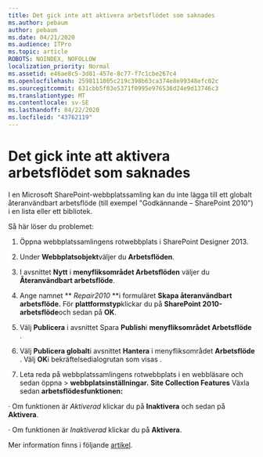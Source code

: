 ```yaml
---
title: Det gick inte att aktivera arbetsflödet som saknades
ms.author: pebaum
author: pebaum
ms.date: 04/21/2020
ms.audience: ITPro
ms.topic: article
ROBOTS: NOINDEX, NOFOLLOW
localization_priority: Normal
ms.assetid: e46ae8c5-3d81-457e-8c77-f7c1cbe267c4
ms.openlocfilehash: 2598111005c219c398b63ca374e8e99348efc02c
ms.sourcegitcommit: 631cbb5f03e5371f0995e976536d24e9d13746c3
ms.translationtype: MT
ms.contentlocale: sv-SE
ms.lasthandoff: 04/22/2020
ms.locfileid: "43762119"
---
```

# <a name="missing-workflow-failed-to-activate"></a>Det gick inte att aktivera arbetsflödet som saknades

I en Microsoft SharePoint-webbplatssamling kan du inte lägga till ett globalt återanvändbart arbetsflöde (till exempel "Godkännande – SharePoint 2010") i en lista eller ett bibliotek.
  
Så här löser du problemet: 
  
1. Öppna webbplatssamlingens rotwebbplats i SharePoint Designer 2013.
  
2. Under **Webbplatsobjekt**väljer du **Arbetsflöden**. 
  
3. I avsnittet **Nytt** i **menyfliksområdet Arbetsflöden** väljer du **Återanvändbart arbetsflöde**. 
  
4. Ange namnet ** *Repair2010* **i formuläret **Skapa återanvändbart arbetsflöde.** För **plattformstyp**klickar du på **SharePoint 2010-arbetsflöde**och sedan på **OK**. 
  
1. Välj **Publicera** i avsnittet Spara **Publish**i **menyfliksområdet Arbetsflöde** . 
  
2. Välj **Publicera globalt**i avsnittet **Hantera** i menyfliksområdet **Arbetsflöde** . Välj **OK**i bekräftelsedialogrutan som visas . 
  
3. Leta reda på webbplatssamlingens rotwebbplats i en webbläsare och sedan öppna \> **webbplatsinställningar.** **Site Collection Features** Växla sedan **arbetsflödesfunktionen:** 
  
· Om funktionen är *Aktiverad* klickar du på **Inaktivera** och sedan på **Aktivera**. 
  
· Om funktionen är *Inaktiverad* klickar du på **Aktivera**. 
  
Mer information finns i följande [artikel](https://go.microsoft.com/fwlink/?linkid=2047770&amp;clcid=0x409).
  

